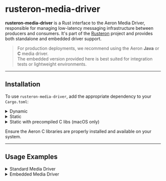 # rusteron-media-driver

**rusteron-media-driver** is a Rust interface to the Aeron Media Driver, responsible for managing low-latency messaging infrastructure between producers and consumers. It's part of the [Rusteron](https://github.com/gsrxyz/rusteron) project and provides both standalone and embedded driver support.

> For production deployments, we recommend using the Aeron **Java** or **C** media driver.  
> The embedded version provided here is best suited for integration tests or lightweight environments.

---

## Installation

To use `rusteron-media-driver`, add the appropriate dependency to your `Cargo.toml`:

<details>
<summary>Dynamic</summary>

```toml
[dependencies]
rusteron-media-driver = "0.1"
````

</details>

<details>
<summary>Static</summary>

```toml
[dependencies]
rusteron-media-driver = { version = "0.1", features = ["static"] }
```

</details>

<details>
<summary>Static with precompiled C libs (macOS only)</summary>

```toml
[dependencies]
rusteron-media-driver = { version = "0.1", features = ["static", "precompile"] }
```

</details>

Ensure the Aeron C libraries are properly installed and available on your system.

---

## Usage Examples

<details>
<summary>Standard Media Driver</summary>

```rust
// Launches a standalone Aeron Media Driver
use rusteron_media_driver::*;

fn main() -> Result<(), Box<dyn std::error::Error>> {
    let aeron_context = AeronDriverContext::new()?;
    aeron_context.set_dir(&"target/test".into_c_string())?;

    let aeron_driver = AeronDriver::new(&aeron_context)?;
    aeron_driver.start(false)?;
    println!("Aeron Media Driver started");

    Ok(())
}
```

</details>

<details>
<summary>Embedded Media Driver</summary>

```rust
// Embeds the media driver directly into the current process
use rusteron_media_driver::*;
use std::sync::{Arc, atomic::{AtomicBool, Ordering}};
use std::thread;
use std::time::Duration;

fn main() -> Result<(), Box<dyn std::error::Error>> {
    let media_driver_ctx = AeronDriverContext::new()?;
    let (stop, driver_handle) = AeronDriver::launch_embedded(media_driver_ctx.clone(), false);

    let ctx = AeronContext::new()?;
    ctx.set_dir(&media_driver_ctx.get_dir().into_c_string())?;

    thread::sleep(Duration::from_secs(3)); // Simulated workload

    stop.store(true, Ordering::SeqCst);
    driver_handle.join().expect("Failed to join driver thread");
    println!("Embedded Aeron Media Driver stopped");

    Ok(())
}
```

</details>
